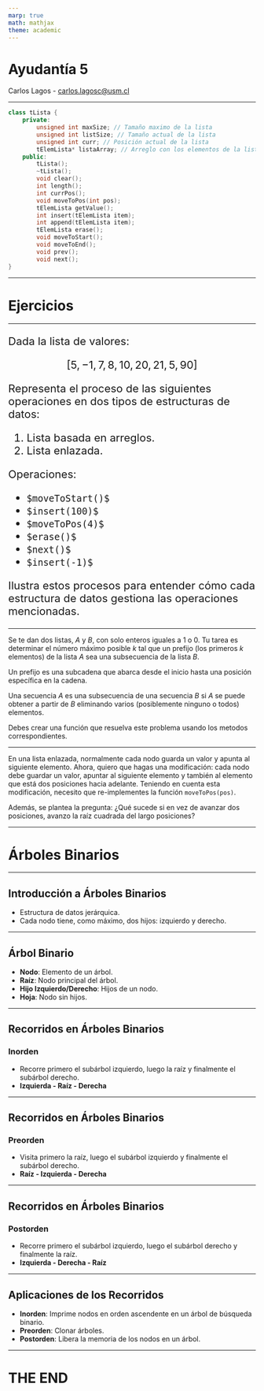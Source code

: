 ```yaml
---
marp: true
math: mathjax
theme: academic
---
```


<!-- _class: lead -->
# Ayudantía 5
Carlos Lagos - carlos.lagosc@usm.cl

---

<!-- _header: Listas  --->
```c++
class tLista {
    private:
        unsigned int maxSize; // Tamaño maximo de la lista
        unsigned int listSize; // Tamaño actual de la lista
        unsigned int curr; // Posición actual de la lista
        tElemLista* listaArray; // Arreglo con los elementos de la lista
    public:
        tLista();
        ~tLista();
        void clear();
        int length();
        int currPos();
        void moveToPos(int pos);
        tElemLista getValue();
        int insert(tElemLista item);
        int append(tElemLista item);
        tElemLista erase();
        void moveToStart();
        void moveToEnd();
        void prev();
        void next();
}
```

---

<!-- _class: lead -->
# Ejercicios


---

<style scoped>
#aux{
    font-size:22px;
}
</style>

<!-- _header: Ejercicios: Listas  --->

<div id="aux">

Dada la lista de valores:

$$
[5,-1,7,8,10,20,21,5,90]
$$

Representa el proceso de las siguientes operaciones en dos tipos de estructuras de datos:

1. Lista basada en arreglos.
2. Lista enlazada.

Operaciones:
- `$moveToStart()$`
- `$insert(100)$`
- `$moveToPos(4)$`
- `$erase()$`
- `$next()$`
- `$insert(-1)$`

Ilustra estos procesos para entender cómo cada estructura de datos gestiona las operaciones mencionadas.


</div>

---

<!-- _header: Ejercicios: Listas  --->

Se te dan dos listas, $A$ y $B$, con solo enteros iguales a 1 o 0. Tu tarea es determinar el número máximo posible $k$ tal que un prefijo (los primeros $k$ elementos) de la lista $A$ sea una subsecuencia de la lista $B$. 

Un prefijo es una subcadena que abarca desde el inicio hasta una posición específica en la cadena. 

Una secuencia $A$ es una subsecuencia de una secuencia $B$ si $A$ se puede obtener a partir de $B$ eliminando varios (posiblemente ninguno o todos) elementos. 

Debes crear una función que resuelva este problema usando los metodos correspondientes.

---


<!-- _header: Ejercicios: Listas  --->


En una lista enlazada, normalmente cada nodo guarda un valor y apunta al siguiente elemento. Ahora, quiero que hagas una modificación: cada nodo debe guardar un valor, apuntar al siguiente elemento y también al elemento que está dos posiciones hacia adelante. Teniendo en cuenta esta modificación, necesito que re-implementes la función ```moveToPos(pos)```.

Además, se plantea la pregunta: ¿Qué sucede si en vez de avanzar dos posiciones, avanzo la raíz cuadrada del largo posiciones?

---
<!-- _class: lead -->

# Árboles Binarios

---
<!-- _header: Árboles Binarios --->

## Introducción a Árboles Binarios

- Estructura de datos jerárquica.
- Cada nodo tiene, como máximo, dos hijos: izquierdo y derecho.

---
<!-- _header: Árboles Binarios --->
## Árbol Binario

- **Nodo**: Elemento de un árbol.
- **Raíz**: Nodo principal del árbol.
- **Hijo Izquierdo/Derecho**: Hijos de un nodo.
- **Hoja**: Nodo sin hijos.

---
<!-- _header: Árboles Binarios --->
## Recorridos en Árboles Binarios

### Inorden

- Recorre primero el subárbol izquierdo, luego la raíz y finalmente el subárbol derecho.
- **Izquierda - Raíz - Derecha**

---
<!-- _header: Árboles Binarios --->
## Recorridos en Árboles Binarios

### Preorden

- Visita primero la raíz, luego el subárbol izquierdo y finalmente el subárbol derecho.
- **Raíz - Izquierda - Derecha**

---
<!-- _header: Árboles Binarios --->
## Recorridos en Árboles Binarios

### Postorden

- Recorre primero el subárbol izquierdo, luego el subárbol derecho y finalmente la raíz.
- **Izquierda - Derecha - Raíz**


---
<!-- _header: Árboles Binarios --->
## Aplicaciones de los Recorridos

- **Inorden**: Imprime nodos en orden ascendente en un árbol de búsqueda binario.
- **Preorden**: Clonar árboles.
- **Postorden**: Libera la memoria de los nodos en un árbol.

---
<!-- _class: lead -->

# THE END
